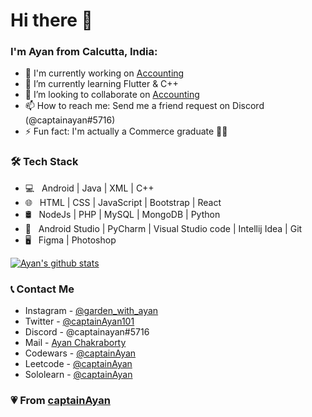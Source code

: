 # Hi there 👋

### I'm Ayan from Calcutta, India:

- 🔭 I'm currently working on [Accounting](https://github.com/captainAyan/Accounting)
- 🌱 I’m currently learning Flutter & C++
- 👯 I’m looking to collaborate on [Accounting](https://github.com/captainAyan/Accounting)
- 📫 How to reach me: Send me a friend request on Discord (@captainayan#5716)
- ⚡ Fun fact: I'm actually a Commerce graduate 👨‍🎓

### 🛠 Tech Stack

- 💻 &nbsp; Android | Java | XML | C++  
- 🌐 &nbsp; HTML | CSS | JavaScript | Bootstrap | React
- 🛢 &nbsp; NodeJs | PHP | MySQL | MongoDB | Python
- 🔧 &nbsp; Android Studio | PyCharm | Visual Studio code | Intellij Idea | Git
- 🖥 &nbsp; Figma | Photoshop 

[![Ayan's github stats](https://github-readme-stats.vercel.app/api?username=captainayan&hide=contribs&count_private=true&show_icons=true&include_all_commits=true)]()

### 📞 Contact Me

- Instagram - [@garden_with_ayan](https://instagram.com/garden_with_ayan)
- Twitter - [@captainAyan101](https://twitter.com/captainayan101)
- Discord - @captainayan#5716
- Mail - [Ayan Chakraborty](mailto:ayanchakraborty105@gmail.com)
- Codewars - [@captainAyan](https://www.codewars.com/users/captainAyan)
- Leetcode - [@captainAyan](https://leetcode.com/captainAyan/)
- Sololearn - [@captainAyan](https://www.sololearn.com/Profile/6212313)

### 💗 From [captainAyan](https://github.com/captainAyan)
